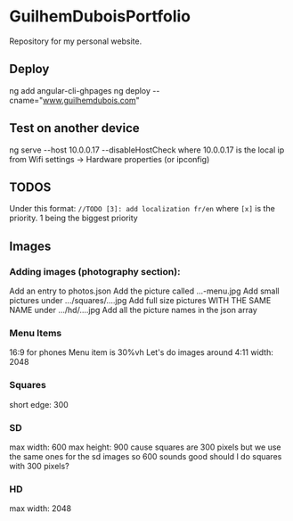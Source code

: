 # GuilhemDuboisPortfolio
Repository for my personal website.

## Deploy
ng add angular-cli-ghpages
ng deploy --cname="www.guilhemdubois.com"
<!--ng deploy --base-href=/Portfolio/-->

## Test on another device
ng serve --host 10.0.0.17 --disableHostCheck
where 10.0.0.17 is the local ip from Wifi settings -> Hardware properties (or ipconfig)

## TODOS
Under this format:
`//TODO [3]: add localization fr/en`
where `[x]` is the priority. 1 being the biggest priority

## Images
### Adding images (photography section):
Add an entry to photos.json
Add the picture called ...-menu.jpg
Add small pictures under .../squares/....jpg
Add full size pictures WITH THE SAME NAME under .../hd/....jpg
Add all the picture names in the json array

### Menu Items

16:9 for phones
Menu item is 30%vh
Let's do images around 4:11
width: 2048

### Squares
short edge: 300


### SD
max width: 600
max height: 900
cause squares are 300 pixels but we use the same ones for the sd images
so 600 sounds good
should I do squares with 300 pixels?

### HD
max width: 2048
